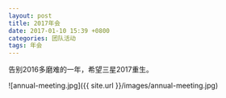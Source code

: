 ```yaml
---
layout: post
title: 2017年会
date: 2017-01-10 15:39 +0800
categories: 团队活动
tags: 年会
---
```


告别2016多磨难的一年，希望三星2017重生。

![annual-meeting.jpg]({{ site.url }}/images/annual-meeting.jpg)
